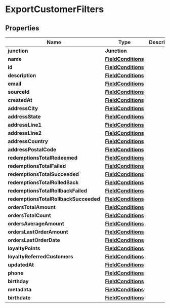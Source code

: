 

# ExportCustomerFilters


## Properties

| Name | Type | Description | Notes |
|------------ | ------------- | ------------- | -------------|
|**junction** | **Junction** |  |  [optional] |
|**name** | [**FieldConditions**](FieldConditions.md) |  |  [optional] |
|**id** | [**FieldConditions**](FieldConditions.md) |  |  [optional] |
|**description** | [**FieldConditions**](FieldConditions.md) |  |  [optional] |
|**email** | [**FieldConditions**](FieldConditions.md) |  |  [optional] |
|**sourceId** | [**FieldConditions**](FieldConditions.md) |  |  [optional] |
|**createdAt** | [**FieldConditions**](FieldConditions.md) |  |  [optional] |
|**addressCity** | [**FieldConditions**](FieldConditions.md) |  |  [optional] |
|**addressState** | [**FieldConditions**](FieldConditions.md) |  |  [optional] |
|**addressLine1** | [**FieldConditions**](FieldConditions.md) |  |  [optional] |
|**addressLine2** | [**FieldConditions**](FieldConditions.md) |  |  [optional] |
|**addressCountry** | [**FieldConditions**](FieldConditions.md) |  |  [optional] |
|**addressPostalCode** | [**FieldConditions**](FieldConditions.md) |  |  [optional] |
|**redemptionsTotalRedeemed** | [**FieldConditions**](FieldConditions.md) |  |  [optional] |
|**redemptionsTotalFailed** | [**FieldConditions**](FieldConditions.md) |  |  [optional] |
|**redemptionsTotalSucceeded** | [**FieldConditions**](FieldConditions.md) |  |  [optional] |
|**redemptionsTotalRolledBack** | [**FieldConditions**](FieldConditions.md) |  |  [optional] |
|**redemptionsTotalRollbackFailed** | [**FieldConditions**](FieldConditions.md) |  |  [optional] |
|**redemptionsTotalRollbackSucceeded** | [**FieldConditions**](FieldConditions.md) |  |  [optional] |
|**ordersTotalAmount** | [**FieldConditions**](FieldConditions.md) |  |  [optional] |
|**ordersTotalCount** | [**FieldConditions**](FieldConditions.md) |  |  [optional] |
|**ordersAverageAmount** | [**FieldConditions**](FieldConditions.md) |  |  [optional] |
|**ordersLastOrderAmount** | [**FieldConditions**](FieldConditions.md) |  |  [optional] |
|**ordersLastOrderDate** | [**FieldConditions**](FieldConditions.md) |  |  [optional] |
|**loyaltyPoints** | [**FieldConditions**](FieldConditions.md) |  |  [optional] |
|**loyaltyReferredCustomers** | [**FieldConditions**](FieldConditions.md) |  |  [optional] |
|**updatedAt** | [**FieldConditions**](FieldConditions.md) |  |  [optional] |
|**phone** | [**FieldConditions**](FieldConditions.md) |  |  [optional] |
|**birthday** | [**FieldConditions**](FieldConditions.md) |  |  [optional] |
|**metadata** | [**FieldConditions**](FieldConditions.md) |  |  [optional] |
|**birthdate** | [**FieldConditions**](FieldConditions.md) |  |  [optional] |




